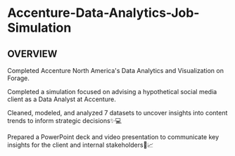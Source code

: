 # Accenture-Data-Analytics-Job-Simulation

## OVERVIEW

Completed Accenture North America's Data Analytics and Visualization on Forage.

Completed a simulation focused on advising a hypothetical social media client as a Data Analyst at Accenture.

Cleaned, modeled, and analyzed 7 datasets to uncover insights into content trends to inform strategic decisions✨💻

Prepared a PowerPoint deck and video presentation to communicate key insights for the client and internal stakeholders📄📈 

















